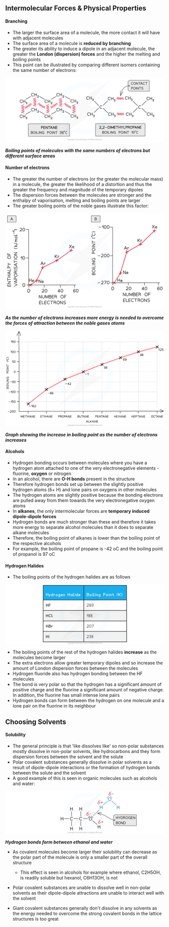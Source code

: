 ## Intermolecular Forces & Physical Properties

#### Branching

* The larger the surface area of a molecule, the more contact it will have with adjacent molecules
* The surface area of a molecule is **reduced by branching**
* The greater its ability to induce a dipole in an adjacent molecule, the greater the **London (dispersion) forces** and the higher the melting and boiling points
* This point can be illustrated by comparing different isomers containing the same number of electrons:

![Chemical Bonding Contact Points, downloadable AS & A Level Chemistry revision notes](1.3-Chemical-Bonding-Contact-Points.png)

***Boiling points of molecules with the same numbers of electrons but different surface areas***

#### Number of electrons

* The greater the number of electrons (or the greater the molecular mass) in a molecule, the greater the likelihood of a distortion and thus the greater the frequency and magnitude of the temporary dipoles
* The dispersion forces between the molecules are stronger and the enthalpy of vaporisation, melting and boiling points are larger
* The greater boiling points of the noble gases illustrate this factor:

![Chemical Bonding Enthalpy and Boiling Point, downloadable AS & A Level Chemistry revision notes](1.3-Chemical-Bonding-Enthalpy-and-Boiling-Point.png)

***As the number of electrons increases more energy is needed to overcome the forces of attraction between the noble gases atoms***

![Alkanes Boiling Point](10.1.1-Alkanes-Boiling-Point-Graph.png)

***Graph showing the increase in boiling point as the number of electrons increases***

#### Alcohols

* Hydrogen bonding occurs between molecules where you have a hydrogen atom attached to one of the very electronegative elements - fluorine, **oxygen** or nitrogen
* In an alcohol, there are **O-H bonds** present in the structure
* Therefore hydrogen bonds set up between the slightly positive hydrogen atoms (δ+ H) and lone pairs on oxygens in other molecules
* The hydrogen atoms are slightly positive because the bonding electrons are pulled away from them towards the very electronegative oxygen atoms
* In **alkanes**, the only intermolecular forces are **temporary induced dipole-dipole forces**
* Hydrogen bonds are much stronger than these and therefore it takes more energy to separate alcohol molecules than it does to separate alkane molecules
* Therefore, the boiling point of alkanes is lower than the boiling point of the respective alcohols
* For example, the boiling point of propane is -42 oC and the boiling point of propanol is 97 oC

#### Hydrogen Halides

* The boiling points of the hydrogen halides are as follows

![2-2-3-the-boiling-points-of-the-hydrogen-halides](2-2-3-the-boiling-points-of-the-hydrogen-halides.png)

* The boiling points of the rest of the hydrogen halides **increase** as the molecules become larger
* The extra electrons allow greater temporary dipoles and so increase the amount of London dispersion forces between the molecules
* Hydrogen fluoride also has hydrogen bonding between the HF molecules
* The bond is very polar so that the hydrogen has a significant amount of positive charge and the fluorine a significant amount of negative charge. In addition, the fluorine has small intense lone pairs
* Hydrogen bonds can form between the hydrogen on one molecule and a lone pair on the fluorine in its neighbour

## Choosing Solvents

#### Solubility

* The general principle is that 'like dissolves like' so non-polar substances mostly dissolve in non-polar solvents, like hydrocarbons and they form dispersion forces between the solvent and the solute
* Polar covalent substances generally dissolve in polar solvents as a result of dipole-dipole interactions or the formation of hydrogen bonds between the solute and the solvent
* A good example of this is seen in organic molecules such as alcohols and water:

![Hydrogen bonds between ethanol and water, downloadable IB Chemistry revision notes](4.1.14-Hydrogen-bonds-between-ethanol-and-water-1.png)

***Hydrogen bonds form between ethanol and water***

* As covalent molecules become larger their solubility can decrease as the polar part of the molecule is only a smaller part of the overall structure

  + This effect is seen in alcohols for example where ethanol, C2H5OH, is readily soluble but hexanol, C6H13OH, is not
* Polar covalent substances are unable to dissolve well in non-polar solvents as their dipole-dipole attractions are unable to interact well with the solvent
* Giant covalent substances generally don't dissolve in any solvents as the energy needed to overcome the strong covalent bonds in the lattice structures is too great